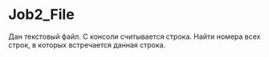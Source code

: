 # Job2_File
Дан текстовый файл. С консоли считывается строка. Найти номера всех строк, в которых встречается данная строка.
